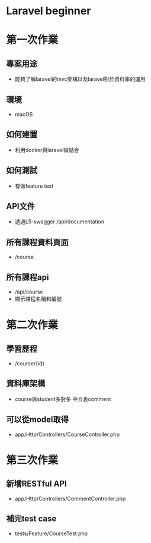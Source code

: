 # Laravel beginner

# 第一次作業
 
## 專案用途

- 能夠了解laravel的mvc架構以及laravel對於資料庫的運用

## 環境

- macOS

## 如何建置

- 利用docker與laravel做結合

## 如何測試

- 有做feature test

## API文件

- 透過L5-swagger   /api/documentation

## 所有課程資料頁面

- /course

## 所有課程api

- /api/course 
- 顯示課程名稱和編號

# 第二次作業

## 學習歷程 
- /course/{id}
## 資料庫架構   
- course與student多對多 中介表comment
## 可以從model取得
- app/Http/Controllers/CourseController.php

# 第三次作業

## 新增RESTful API 
- app/Http/Controllers/CommentController.php
## 補完test case
- tests/Feature/CourseTest.php
